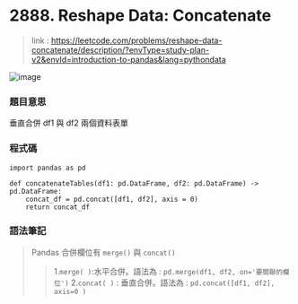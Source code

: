 # 2888. Reshape Data: Concatenate
> link : https://leetcode.com/problems/reshape-data-concatenate/description/?envType=study-plan-v2&envId=introduction-to-pandas&lang=pythondata

![image](https://github.com/Ricky7737/DataAnalysisAndLearning/assets/58324475/1d61f061-51e2-4623-81bc-92c1e7775c59)

### 題目意思
垂直合併 df1 與 df2 兩個資料表單
### 程式碼
```
import pandas as pd

def concatenateTables(df1: pd.DataFrame, df2: pd.DataFrame) -> pd.DataFrame:
    concat_df = pd.concat([df1, df2], axis = 0)
    return concat_df
```
### 語法筆記
> Pandas 合併欄位有 ```merge()``` 與 ```concat()```
>> 1.```merge( )```:水平合併。語法為 : ```pd.merge(df1, df2, on='要關聯的欄位')```
>> 2.```concat( )``` : 垂直合併。語法為 : ```pd.concat([df1, df2], axis=0 )```


